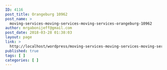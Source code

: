 ```yaml
---
ID: 4116
post_title: Orangeburg 10962
post_name: >
  moving-services-moving-services-moving-services-orangeburg-10962
author: mrgabonijeff@gmail.com
post_date: 2018-03-28 01:38:03
layout: page
link: >
  http://localhost/wordpress/moving-services-moving-services-moving-services-orangeburg-10962/
published: true
tags: [ ]
categories: [ ]
---
```

